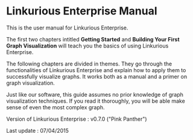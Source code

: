 Linkurious Enterprise Manual
============================

This is the user manual for Linkurious Enterprise.

The first two chapters intitled **Getting Started** and **Building Your First Graph Visualization** will teach you the basics of using Linkurious Enterprise.

The following chapters are divided in themes. They go through the functionalities of Linkurious Enterprise and explain how to apply them to successfully visualize graphs. It works both as a manual and a primer on graph visualization.

Just like our software, this guide assumes no prior knowledge of graph visualization techniques. If you read it thoroughly, you will be able make sense of even the most complex graph.

Version of Linkurious Enterprise : v0.7.0 ("Pink Panther")

Last update : 07/04/2015
